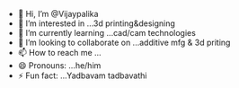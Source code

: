- 👋 Hi, I’m @Vijaypalika
- 👀 I’m interested in ...3d printing&designing
- 🌱 I’m currently learning ...cad/cam technologies
- 💞️ I’m looking to collaborate on ...additive mfg & 3d priting
- 📫 How to reach me ...
- 😄 Pronouns: ...he/him
- ⚡ Fun fact: ...Yadbavam tadbavathi

<!---
Vijaypalika/Vijaypalika is a ✨ special ✨ repository because its `README.md` (this file) appears on your GitHub profile.
You can click the Preview link to take a look at your changes.
--->
